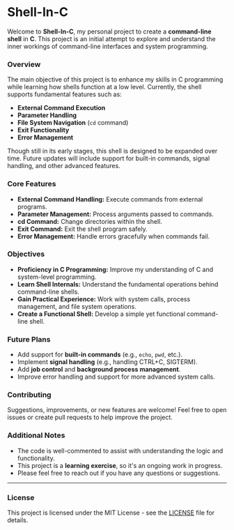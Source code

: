 # **Shell-In-C**

Welcome to **Shell-In-C**, my personal project to create a **command-line shell** in **C**. This project is an initial attempt to explore and understand the inner workings of command-line interfaces and system programming.

### **Overview**

The main objective of this project is to enhance my skills in C programming while learning how shells function at a low level. Currently, the shell supports fundamental features such as:

- **External Command Execution**
- **Parameter Handling**
- **File System Navigation** (`cd` command)
- **Exit Functionality**
- **Error Management**

Though still in its early stages, this shell is designed to be expanded over time. Future updates will include support for built-in commands, signal handling, and other advanced features.

### **Core Features**

- **External Command Handling:** Execute commands from external programs.
- **Parameter Management:** Process arguments passed to commands.
- **cd Command:** Change directories within the shell.
- **Exit Command:** Exit the shell program safely.
- **Error Management:** Handle errors gracefully when commands fail.

### **Objectives**

- **Proficiency in C Programming:** Improve my understanding of C and system-level programming.
- **Learn Shell Internals:** Understand the fundamental operations behind command-line shells.
- **Gain Practical Experience:** Work with system calls, process management, and file system operations.
- **Create a Functional Shell:** Develop a simple yet functional command-line shell.

### **Future Plans**

- Add support for **built-in commands** (e.g., `echo`, `pwd`, etc.).
- Implement **signal handling** (e.g., handling CTRL+C, SIGTERM).
- Add **job control** and **background process management**.
- Improve error handling and support for more advanced system calls.



### **Contributing**

Suggestions, improvements, or new features are welcome! Feel free to open issues or create pull requests to help improve the project.

### **Additional Notes**

- The code is well-commented to assist with understanding the logic and functionality.
- This project is a **learning exercise**, so it's an ongoing work in progress.
- Please feel free to reach out if you have any questions or suggestions.

---

### **License**

This project is licensed under the MIT License - see the [LICENSE](LICENSE) file for details.
